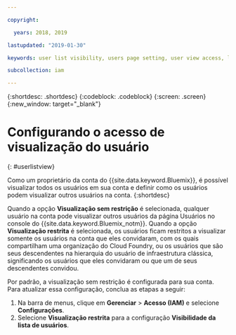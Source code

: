 ```yaml
---

copyright:

  years: 2018, 2019

lastupdated: "2019-01-30"

keywords: user list visibility, users page setting, user view access, limit access to users list, user list access

subcollection: iam

---
```


{:shortdesc: .shortdesc}
{:codeblock: .codeblock}
{:screen: .screen}
{:new_window: target="_blank"}

# Configurando o acesso de visualização do usuário
{: #userlistview}

Como um proprietário da conta do {{site.data.keyword.Bluemix}}, é possível visualizar todos os usuários em sua conta e definir como os usuários podem visualizar outros usuários na conta.
{:shortdesc}

Quando a opção **Visualização sem restrição** é selecionada, qualquer usuário na conta pode visualizar outros usuários da página Usuários no console do {{site.data.keyword.Bluemix_notm}}. Quando a opção **Visualização restrita** é selecionada, os usuários ficam restritos a visualizar somente os usuários na conta que eles convidaram, com os quais compartilham uma organização do Cloud Foundry, ou os usuários que são seus descendentes na hierarquia do usuário de infraestrutura clássica, significando os usuários que eles convidaram ou que um de seus descendentes convidou.

Por padrão, a visualização sem restrição é configurada para sua conta. Para atualizar essa configuração, conclua as etapas a seguir:

1. Na barra de menus, clique em **Gerenciar** &gt; **Acesso (IAM)** e selecione **Configurações**.
2. Selecione **Visualização restrita** para a configuração **Visibilidade da lista de usuários**.

